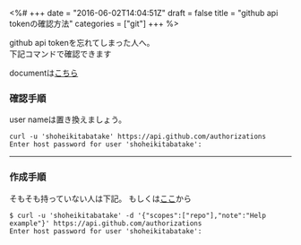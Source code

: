 <%#
+++
date = "2016-06-02T14:04:51Z"
draft = false
title = "github api tokenの確認方法"
categories = ["git"]
+++
%>

github api tokenを忘れてしまった人へ。<br>
下記コマンドで確認できます

documentは[こちら](https://developer.github.com/v3/oauth_authorizations)


### 確認手順

user nameは置き換えましょう。

```
curl -u 'shoheikitabatake' https://api.github.com/authorizations
Enter host password for user 'shoheikitabatake':                                                                
```

******************

### 作成手順

そもそも持っていない人は下記。
もしくは[ここ](https://github.com/settings/tokens)から


```
$ curl -u 'shoheikitabatake' -d '{"scopes":["repo"],"note":"Help example"}' https://api.github.com/authorizations
Enter host password for user 'shoheikitabatake':
```
